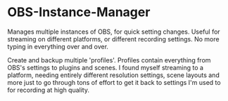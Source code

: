 # OBS-Instance-Manager
Manages multiple instances of OBS, for quick setting changes. Useful for streaming on different platforms, or different recording settings. No more typing in everything over and over.

Create and backup multiple 'profiles'.
Profiles contain everything from OBS's settings to plugins and scenes.
I found myself streaming to a platform, needing entirely different resolution settings, scene layouts and more just to go through tons of effort to get it back to settings I'm used to for recording at high quality.
